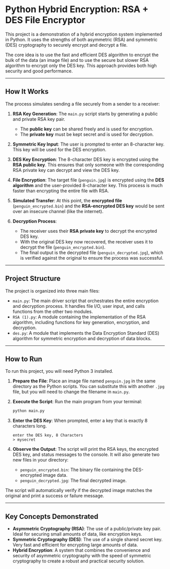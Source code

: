 # Python Hybrid Encryption: RSA + DES File Encryptor

This project is a demonstration of a hybrid encryption system implemented in Python. It uses the strengths of both asymmetric (RSA) and symmetric (DES) cryptography to securely encrypt and decrypt a file.

The core idea is to use the fast and efficient DES algorithm to encrypt the bulk of the data (an image file) and to use the secure but slower RSA algorithm to encrypt only the DES key. This approach provides both high security and good performance.

---

## How It Works

The process simulates sending a file securely from a sender to a receiver:

1.  **RSA Key Generation**: The `main.py` script starts by generating a public and private RSA key pair.
    * The **public key** can be shared freely and is used for encryption.
    * The **private key** must be kept secret and is used for decryption.

2.  **Symmetric Key Input**: The user is prompted to enter an 8-character key. This key will be used for the DES encryption.

3.  **DES Key Encryption**: The 8-character DES key is encrypted using the **RSA public key**. This ensures that only someone with the corresponding RSA private key can decrypt and view the DES key.

4.  **File Encryption**: The target file (`penguin.jpg`) is encrypted using the **DES algorithm** and the user-provided 8-character key. This process is much faster than encrypting the entire file with RSA.

5.  **Simulated Transfer**: At this point, the **encrypted file** (`penguin_encrypted.bin`) and the **RSA-encrypted DES key** would be sent over an insecure channel (like the internet).

6.  **Decryption Process**:
    * The receiver uses their **RSA private key** to decrypt the encrypted DES key.
    * With the original DES key now recovered, the receiver uses it to decrypt the file (`penguin_encrypted.bin`).
    * The final output is the decrypted file (`penguin_decrypted.jpg`), which is verified against the original to ensure the process was successful.

---

## Project Structure

The project is organized into three main files:

* `main.py`: The main driver script that orchestrates the entire encryption and decryption process. It handles file I/O, user input, and calls functions from the other two modules.
* `RSA (1).py`: A module containing the implementation of the RSA algorithm, including functions for key generation, encryption, and decryption.
* `des.py`: A module that implements the Data Encryption Standard (DES) algorithm for symmetric encryption and decryption of data blocks.

---

## How to Run

To run this project, you will need Python 3 installed.

1.  **Prepare the File**: Place an image file named `penguin.jpg` in the same directory as the Python scripts. You can substitute this with another `.jpg` file, but you will need to change the filename in `main.py`.

2.  **Execute the Script**: Run the main program from your terminal:
    ```bash
    python main.py
    ```

3.  **Enter the DES Key**: When prompted, enter a key that is exactly 8 characters long.
    ```text
    enter the DES key, 8 Characters
    > mysecret
    ```

4.  **Observe the Output**: The script will print the RSA keys, the encrypted DES key, and status messages to the console. It will also generate two new files in your directory:
    * `penguin_encrypted.bin`: The binary file containing the DES-encrypted image data.
    * `penguin_decrypted.jpg`: The final decrypted image.

The script will automatically verify if the decrypted image matches the original and print a success or failure message.

---

## Key Concepts Demonstrated

* **Asymmetric Cryptography (RSA)**: The use of a public/private key pair. Ideal for securing small amounts of data, like encryption keys.
* **Symmetric Cryptography (DES)**: The use of a single shared secret key. Very fast and efficient for encrypting large amounts of data.
* **Hybrid Encryption**: A system that combines the convenience and security of asymmetric cryptography with the speed of symmetric cryptography to create a robust and practical security solution.
